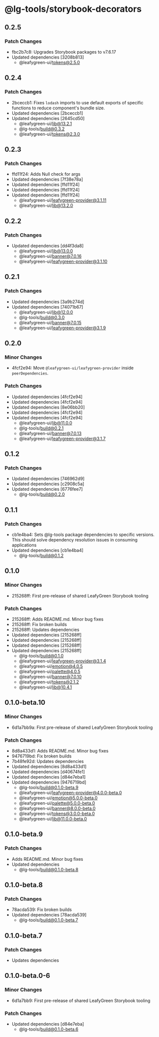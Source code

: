 # @lg-tools/storybook-decorators

## 0.2.5

### Patch Changes

- fbc2b7c8: Upgrades Storybook packages to v7.6.17
- Updated dependencies [3208b813]
  - @leafygreen-ui/tokens@2.5.0

## 0.2.4

### Patch Changes

- 2bceccb1: Fixes `lodash` imports to use default exports of specific functions to reduce component's bundle size.
- Updated dependencies [2bceccb1]
- Updated dependencies [2645cd50]
  - @leafygreen-ui/lib@13.2.1
  - @lg-tools/build@0.3.2
  - @leafygreen-ui/tokens@2.3.0

## 0.2.3

### Patch Changes

- ffd11f24: Adds Null check for args
- Updated dependencies [7f38e78a]
- Updated dependencies [ffd11f24]
- Updated dependencies [ffd11f24]
- Updated dependencies [ffd11f24]
  - @leafygreen-ui/leafygreen-provider@3.1.11
  - @leafygreen-ui/lib@13.2.0

## 0.2.2

### Patch Changes

- Updated dependencies [dd4f3da8]
  - @leafygreen-ui/lib@13.0.0
  - @leafygreen-ui/banner@7.0.16
  - @leafygreen-ui/leafygreen-provider@3.1.10

## 0.2.1

### Patch Changes

- Updated dependencies [3a9b274d]
- Updated dependencies [74071b67]
  - @leafygreen-ui/lib@12.0.0
  - @lg-tools/build@0.3.0
  - @leafygreen-ui/banner@7.0.15
  - @leafygreen-ui/leafygreen-provider@3.1.9

## 0.2.0

### Minor Changes

- 4fcf2e94: Move `@leafygreen-ui/leafygreen-provider` inside `peerDependencies`.

### Patch Changes

- Updated dependencies [4fcf2e94]
- Updated dependencies [4fcf2e94]
- Updated dependencies [8e06bb20]
- Updated dependencies [4fcf2e94]
- Updated dependencies [4fcf2e94]
  - @leafygreen-ui/lib@11.0.0
  - @lg-tools/build@0.2.1
  - @leafygreen-ui/banner@7.0.13
  - @leafygreen-ui/leafygreen-provider@3.1.7

## 0.1.2

### Patch Changes

- Updated dependencies [746962d9]
- Updated dependencies [c2908c5a]
- Updated dependencies [6776fee7]
  - @lg-tools/build@0.2.0

## 0.1.1

### Patch Changes

- cb1e4ba4: Sets @lg-tools package dependencies to specific versions.
  This should solve dependency resolution issues in consuming applications
- Updated dependencies [cb1e4ba4]
  - @lg-tools/build@0.1.2

## 0.1.0

### Minor Changes

- 215268ff: First pre-release of shared LeafyGreen Storybook tooling

### Patch Changes

- 215268ff: Adds README.md. Minor bug fixes
- 215268ff: Fix broken builds
- 215268ff: Updates dependencies
- Updated dependencies [215268ff]
- Updated dependencies [215268ff]
- Updated dependencies [215268ff]
- Updated dependencies [215268ff]
  - @lg-tools/build@0.1.0
  - @leafygreen-ui/leafygreen-provider@3.1.4
  - @leafygreen-ui/emotion@4.0.5
  - @leafygreen-ui/palette@4.0.5
  - @leafygreen-ui/banner@7.0.10
  - @leafygreen-ui/tokens@2.1.2
  - @leafygreen-ui/lib@10.4.1

## 0.1.0-beta.10

### Minor Changes

- 6d1a7bb9a: First pre-release of shared LeafyGreen Storybook tooling

### Patch Changes

- 8d8a433d1: Adds README.md. Minor bug fixes
- 9476719bd: Fix broken builds
- 7b48fe92d: Updates dependencies
- Updated dependencies [8d8a433d1]
- Updated dependencies [d40674fe1]
- Updated dependencies [d84e7eba1]
- Updated dependencies [9476719bd]
  - @lg-tools/build@0.1.0-beta.9
  - @leafygreen-ui/leafygreen-provider@4.0.0-beta.0
  - @leafygreen-ui/emotion@5.0.0-beta.0
  - @leafygreen-ui/palette@5.0.0-beta.0
  - @leafygreen-ui/banner@8.0.0-beta.0
  - @leafygreen-ui/tokens@3.0.0-beta.0
  - @leafygreen-ui/lib@11.0.0-beta.0

## 0.1.0-beta.9

### Patch Changes

- Adds README.md. Minor bug fixes
- Updated dependencies
  - @lg-tools/build@0.1.0-beta.8

## 0.1.0-beta.8

### Patch Changes

- 78acda539: Fix broken builds
- Updated dependencies [78acda539]
  - @lg-tools/build@0.1.0-beta.7

## 0.1.0-beta.7

### Patch Changes

- Updates dependencies

## 0.1.0-beta.0-6

### Minor Changes

- 6d1a7bb9: First pre-release of shared LeafyGreen Storybook tooling

### Patch Changes

- Updated dependencies [d84e7eba]
  - @lg-tools/build@0.1.0-beta.6
